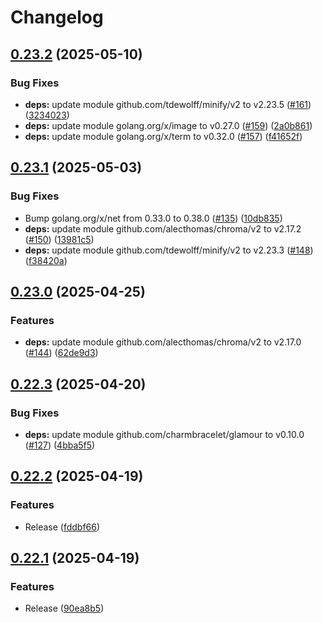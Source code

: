 # Changelog

## [0.23.2](https://github.com/koki-develop/gat/compare/v0.23.1...v0.23.2) (2025-05-10)


### Bug Fixes

* **deps:** update module github.com/tdewolff/minify/v2 to v2.23.5 ([#161](https://github.com/koki-develop/gat/issues/161)) ([3234023](https://github.com/koki-develop/gat/commit/3234023adb9a77ca734ff3196645a256a99310bb))
* **deps:** update module golang.org/x/image to v0.27.0 ([#159](https://github.com/koki-develop/gat/issues/159)) ([2a0b861](https://github.com/koki-develop/gat/commit/2a0b861cb9efcb28cbab78570429238da4c55cfa))
* **deps:** update module golang.org/x/term to v0.32.0 ([#157](https://github.com/koki-develop/gat/issues/157)) ([f41652f](https://github.com/koki-develop/gat/commit/f41652f7ae40d6e470d58a850fde7e4bd95dba8a))

## [0.23.1](https://github.com/koki-develop/gat/compare/v0.23.0...v0.23.1) (2025-05-03)


### Bug Fixes

* Bump golang.org/x/net from 0.33.0 to 0.38.0 ([#135](https://github.com/koki-develop/gat/issues/135)) ([10db835](https://github.com/koki-develop/gat/commit/10db8353fbc2a6f4d4881c2c9955b25a2f80e936))
* **deps:** update module github.com/alecthomas/chroma/v2 to v2.17.2 ([#150](https://github.com/koki-develop/gat/issues/150)) ([13981c5](https://github.com/koki-develop/gat/commit/13981c573995f35a03cae0acb5a2f1032f50c2ec))
* **deps:** update module github.com/tdewolff/minify/v2 to v2.23.3 ([#148](https://github.com/koki-develop/gat/issues/148)) ([f38420a](https://github.com/koki-develop/gat/commit/f38420a522e8870c43400003d56bd8a75ddd776f))

## [0.23.0](https://github.com/koki-develop/gat/compare/v0.22.3...v0.23.0) (2025-04-25)


### Features

* **deps:** update module github.com/alecthomas/chroma/v2 to v2.17.0 ([#144](https://github.com/koki-develop/gat/issues/144)) ([62de9d3](https://github.com/koki-develop/gat/commit/62de9d30f1491257e000821da57b11dda36847ac))

## [0.22.3](https://github.com/koki-develop/gat/compare/v0.22.2...v0.22.3) (2025-04-20)


### Bug Fixes

* **deps:** update module github.com/charmbracelet/glamour to v0.10.0 ([#127](https://github.com/koki-develop/gat/issues/127)) ([4bba5f5](https://github.com/koki-develop/gat/commit/4bba5f5da244aad66ed99dc8c18d4d73434ad631))

## [0.22.2](https://github.com/koki-develop/gat/compare/v0.22.1...v0.22.2) (2025-04-19)


### Features

* Release ([fddbf66](https://github.com/koki-develop/gat/commit/fddbf66e487b98020babf3f540003cdaf21c3519))

## [0.22.1](https://github.com/koki-develop/gat/compare/v0.22.0...v0.22.1) (2025-04-19)


### Features

* Release ([90ea8b5](https://github.com/koki-develop/gat/commit/90ea8b5759c9b15d07e0fc808ca8280e91a3313e))

